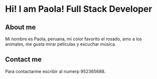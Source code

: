 # Hi! I am Paola! Full Stack Developer

## About me

Mi nombre es Paola, peruana, mi color favorito el rosado, amo a los animales, me gusta mirar peliculas y escuchar música.

## Contact me

Para contactarme escribir al numerp 952365688.

